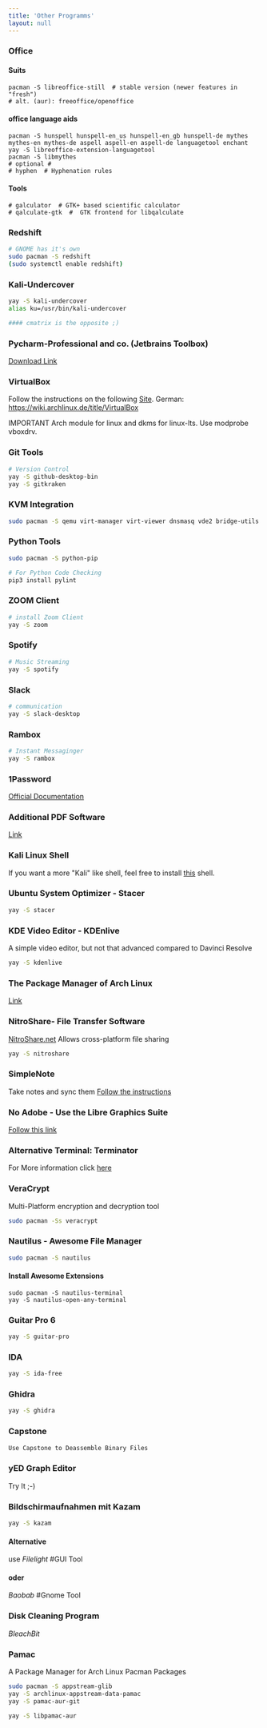 ```yaml
---
title: 'Other Programms'
layout: null
---
```


### Office

#### Suits
```
pacman -S libreoffice-still  # stable version (newer features in "fresh")
# alt. (aur): freeoffice/openoffice
```

#### office language aids
```
pacman -S hunspell hunspell-en_us hunspell-en_gb hunspell-de mythes mythes-en mythes-de aspell aspell-en aspell-de languagetool enchant
yay -S libreoffice-extension-languagetool
pacman -S libmythes
# optional #
# hyphen  # Hyphenation rules
```

#### Tools
```
# galculator  # GTK+ based scientific calculator
# qalculate-gtk  #  GTK frontend for libqalculate
```

### Redshift
```bash
# GNOME has it's own
sudo pacman -S redshift
(sudo systemctl enable redshift)
```

### Kali-Undercover
```bash
yay -S kali-undercover
alias ku=/usr/bin/kali-undercover

#### cmatrix is the opposite ;)
```

### Pycharm-Professional and co. (Jetbrains Toolbox)
[Download Link](https://www.jetbrains.com/de-de/toolbox-app/)


### VirtualBox
Follow the instructions on the following [Site](https://wiki.archlinux.org/title/VirtualBox).
German: https://wiki.archlinux.de/title/VirtualBox

IMPORTANT
Arch module for linux and dkms for linux-lts.
Use modprobe vboxdrv.

### Git Tools
```bash
# Version Control
yay -S github-desktop-bin
yay -S gitkraken
```

### KVM Integration
```bash
sudo pacman -S qemu virt-manager virt-viewer dnsmasq vde2 bridge-utils openbsd-netcat
```

### Python Tools
```bash
sudo pacman -S python-pip

# For Python Code Checking
pip3 install pylint
```

### ZOOM Client
```bash
# install Zoom Client
yay -S zoom
```

### Spotify
```bash
# Music Streaming
yay -S spotify
```

### Slack
```bash
# communication
yay -S slack-desktop
```

### Rambox
```bash
# Instant Messaginger
yay -S rambox
```

### 1Password
[Official Documentation](https://support.1password.com/getting-started-linux/#arch-linux)

### Additional PDF Software
[Link](https://wiki.archlinux.org/index.php/PDF,_PS_and_DjVu)

### Kali Linux Shell
If you want a more "Kali" like shell, feel free to install [this](https://wiki.archlinux.org/index.php/zsh) shell.

### Ubuntu System Optimizer - Stacer
```bash
yay -S stacer
```

### KDE Video Editor - KDEnlive
A simple video editor, but not that advanced compared to Davinci Resolve
```bash
yay -S kdenlive
```

### The Package Manager of Arch Linux
[Link](https://wiki.archlinux.de/title/Graphische_Paketmanager)


### NitroShare- File Transfer Software
[NitroShare.net](https://nitroshare.net/)
Allows cross-platform file sharing
```bash
yay -S nitroshare
```

### SimpleNote
Take notes and sync them
[Follow the instructions](https://snapcraft.io/install/simplenote/arch)

### No Adobe - Use the Libre Graphics Suite
[Follow this link](https://github.com/AppImage/AppImageKit/wiki/Libre-Graphics-Suite)

### Alternative Terminal: Terminator
For More information click [here](https://www.youtube.com/watch?v=iaXQdyHRL8M&t=215s&ab_channel=ChrisTitusTech)

### VeraCrypt
Multi-Platform encryption and decryption tool
```bash
sudo pacman -Ss veracrypt
```

### Nautilus - Awesome File Manager
```bash
sudo pacman -S nautilus
```
#### Install Awesome Extensions
```
sudo pacman -S nautilus-terminal
yay -S nautilus-open-any-terminal
```

### Guitar Pro 6
```bash
yay -S guitar-pro
```

### IDA
```bash
yay -S ida-free
```

### Ghidra
```bash
yay -S ghidra
```

### Capstone
```bash
Use Capstone to Deassemble Binary Files
```

### yED Graph Editor
Try It ;-)

### Bildschirmaufnahmen mit Kazam
```bash
yay -S kazam
```

#### Alternative
use *Filelight* #GUI Tool

#### oder
*Baobab*    #Gnome Tool

### Disk Cleaning Program
*BleachBit*

### Pamac
A Package Manager for Arch Linux Pacman Packages
```bash
sudo pacman -S appstream-glib
yay -S archlinux-appstream-data-pamac
yay -S pamac-aur-git

yay -S libpamac-aur
```